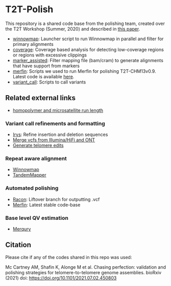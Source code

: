 # T2T-Polish
This repository is a shared code base from the polishing team, created over the T2T Workshop (Summer, 2020) and described in [this paper](https://doi.org/10.1101/2021.07.02.450803).

* [winnowmap](https://github.com/arangrhie/T2T-Polish/tree/master/winnowmap): Launcher script to run Winnowmap in parallel and filter for primary alignments
* [coverage](https://github.com/arangrhie/T2T-Polish/tree/master/coverage): Coverage based analysis for detecting low-coverage regions or regions with excessive clippings
* [marker_assisted](https://github.com/arangrhie/T2T-Polish/tree/master/marker_assisted): Filter mapping file (bam/cram) to generate alignments that have support from markers
* [merfin](https://github.com/arangrhie/T2T-Polish/tree/master/merfin): Scripts we used to run Merfin for polishing T2T-CHM13v0.9.
 Latest code is available [here](https://github.com/arangrhie/merfin).
* [variant_call](https://github.com/arangrhie/T2T-Polish/tree/master/variant_call): Scripts to call variants

## Related external links
* [homopolymer and microsatellite run length](https://github.com/UCSC-nanopore-cgl/margin)

### Variant call refinements and formatting
* [Irys](https://github.com/mkirsche/Iris): Refine insertion and deletion sequences
* [Merge vcfs from Illumina/HiFi and ONT](https://github.com/kishwarshafin/T2T_polishing_scripts/blob/master/polishing_merge_script/vcf_merge_t2t.py)
* [Generate telomere edits](https://github.com/kishwarshafin/T2T_polishing_scripts/blob/master/telomere_variants/generate_telomere_edits.py)

### Repeat aware alignment
* [Winnowmap](https://github.com/marbl/Winnowmap)
* [TandemMapper](https://github.com/ablab/TandemTools)

### Automated polishing
* [Racon](https://github.com/isovic/racon/tree/liftover): Liftover branch for outputting .vcf
* [Merfin](https://github.com/arangrhie/merfin): Latest stable code-base

### Base level QV estimation
* [Merqury](https://github.com/marbl/merqury)

## Citation
Please cite if any of the codes shared in this repo was used:

Mc Cartney AM, Shafin K, Alonge M et al. Chasing perfection: validation and polishing strategies for telomere-to-telomere genome assemblies. bioRxiv (2021) doi: https://doi.org/10.1101/2021.07.02.450803
